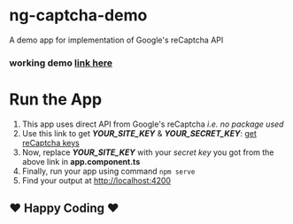 # ng-captcha-demo
A demo app for implementation of Google's reCaptcha API

### working demo [link here](http://codecasm.com/demo/ng-recaptcha/)

# Run the App
1. This app uses direct API from Google's reCaptcha _i.e. no package used_
2. Use this link to get _**YOUR_SITE_KEY**_ & _**YOUR_SECRET_KEY**_: [get reCaptcha keys](https://www.google.com/recaptcha/admin)
3. Now, replace _**YOUR_SITE_KEY**_ with your _secret key_ you got from the above link in **app.component.ts**
4. Finally, run your app using command ```npm serve```
5. Find your output at [http://localhost:4200](http://localhost:4200)

## :heart: Happy Coding :heart:
